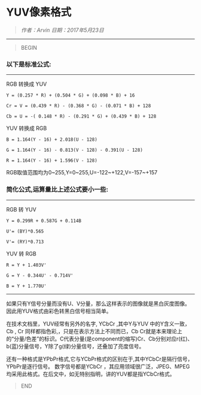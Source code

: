 
# YUV像素格式

> *作者：Arvin 日期：2017年5月23日*

---------------------------------

>BEGIN

### 以下是标准公式:
------------------------------

RGB 转换成 YUV

    Y = (0.257 * R) + (0.504 * G) + (0.098 * B) + 16

    Cr = V = (0.439 * R) - (0.368 * G) - (0.071 * B) + 128

    Cb = U = -( 0.148 * R) - (0.291 * G) + (0.439 * B) + 128

YUV 转换成 RGB

    B = 1.164(Y - 16) + 2.018(U - 128)

    G = 1.164(Y - 16) - 0.813(V - 128) - 0.391(U - 128)

    R = 1.164(Y - 16) + 1.596(V - 128)

RGB取值范围均为0~255,Y=0~255,U=-122~+122,V=-157~+157

### 简化公式,运算量比上述公式要小一些:
---------------------------------

RGB 转 YUV

    Y = 0.299R + 0.587G + 0.114B

    U'= (BY)*0.565

    V'= (RY)*0.713

YUV 转 RGB

    R = Y + 1.403V'

    G = Y - 0.344U' - 0.714V'

    B = Y + 1.770U'

----------------------------------

如果只有Y信号分量而没有U、V分量，那么这样表示的图像就是黑白灰度图像。因此用YUV格式由彩色转黑白信号相当简单。 

在技术文档里，YUV经常有另外的名字, YCbCr ,其中Y与YUV 中的Y含义一致，Cb , Cr 同样都指色彩,，只是在表示方法上不同而已，Cb Cr就是本来理论上的“分量/色差”的标识。C代表分量(是component的缩写)Cr、Cb分别对应r(红)、b(蓝)分量信号，Y除了g(绿)分量信号，还叠加了亮度信号。

还有一种格式是YPbPr格式,它与YCbPr格式的区别在于,其中YCbCr是隔行信号，YPbPr是逐行信号。
数字信号都是YCbCr ，其应用领域很广泛，JPEG、MPEG均采用此格式。在后文中，如无特别指明，讲的YUV都是指YCbCr格式。

>END

